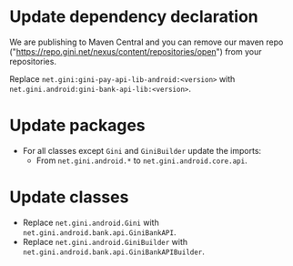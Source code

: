 # Update dependency declaration

We are publishing to Maven Central and you can remove our maven repo 
("https://repo.gini.net/nexus/content/repositories/open") from your repositories.

Replace `net.gini:gini-pay-api-lib-android:<version>` with `net.gini.android:gini-bank-api-lib:<version>`.

# Update packages

* For all classes except `Gini` and `GiniBuilder` update the imports:
  * From `net.gini.android.*` to `net.gini.android.core.api`.

# Update classes

* Replace `net.gini.android.Gini` with `net.gini.android.bank.api.GiniBankAPI`.
* Replace `net.gini.android.GiniBuilder` with `net.gini.android.bank.api.GiniBankAPIBuilder`.

